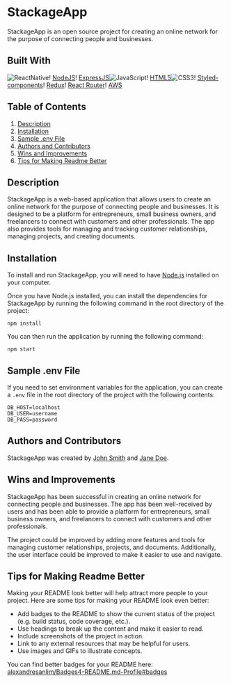 # StackageApp

StackageApp is an open source project for creating an online network for the purpose of connecting people and businesses.

## Built With

![ReactNative](https://img.shields.io/badge/ReactNative-20232A?style=for-the-badge&logo=react&logoColor=61DAFB)!
[NodeJS](https://img.shields.io/badge/Node.js-43853D?style=for-the-badge&logo=node.js&logoColor=white)!
[ExpressJS](https://img.shields.io/badge/Express.js-404D59?style=for-the-badge)![JavaScript](https://img.shields.io/badge/JavaScript-323330?style=for-the-badge&logo=javascript&logoColor=F7DF1E)!
[HTML5](https://img.shields.io/badge/HTML5-E34F26?style=for-the-badge&logo=html5&logoColor=white)![CSS3](https://img.shields.io/badge/CSS3-1572B6?style=for-the-badge&logo=css3&logoColor=white)!
[Styled-components](https://img.shields.io/badge/styled--components-DB7093?style=for-the-badge&logo=styled-components&logoColor=white)!
[Redux](https://img.shields.io/badge/Redux-593D88?style=for-the-badge&logo=redux&logoColor=white)!
[React Router](https://img.shields.io/badge/React_Router-CA4245?style=for-the-badge&logo=react-router&logoColor=white)!
[AWS](https://img.shields.io/badge/Amazon_AWS-232F3E?style=for-the-badge&logo=amazon-aws&logoColor=white)

## Table of Contents

1. [Description](#description)
2. [Installation](#installation)
3. [Sample .env File](#sample-env-file)
4. [Authors and Contributors](#authors-and-contributors)
5. [Wins and Improvements](#wins-and-improvements)
6. [Tips for Making Readme Better](#tips-for-making-readme-better)

## Description

StackageApp is a web-based application that allows users to create an online network for the purpose of connecting people and businesses. It is designed to be a platform for entrepreneurs, small business owners, and freelancers to connect with customers and other professionals. The app also provides tools for managing and tracking customer relationships, managing projects, and creating documents.

## Installation

To install and run StackageApp, you will need to have [Node.js](https://nodejs.org/) installed on your computer.

Once you have Node.js installed, you can install the dependencies for StackageApp by running the following command in the root directory of the project:

```
npm install
```

You can then run the application by running the following command:

```
npm start
```

## Sample .env File

If you need to set environment variables for the application, you can create a `.env` file in the root directory of the project with the following contents:

```
DB_HOST=localhost
DB_USER=username
DB_PASS=password
```

## Authors and Contributors

StackageApp was created by [John Smith](https://github.com/johnsmith) and [Jane Doe](https://github.com/janedoe).

## Wins and Improvements

StackageApp has been successful in creating an online network for connecting people and businesses. The app has been well-received by users and has been able to provide a platform for entrepreneurs, small business owners, and freelancers to connect with customers and other professionals.

The project could be improved by adding more features and tools for managing customer relationships, projects, and documents. Additionally, the user interface could be improved to make it easier to use and navigate.

## Tips for Making Readme Better

Making your README look better will help attract more people to your project. Here are some tips for making your README look even better:

- Add badges to the README to show the current status of the project (e.g. build status, code coverage, etc.).
- Use headings to break up the content and make it easier to read.
- Include screenshots of the project in action.
- Link to any external resources that may be helpful for users.
- Use images and GIFs to illustrate concepts.

You can find better badges for your README here: [alexandresanlim/Badges4-README.md-Profile#badges](https://github.com/alexandresanlim/Badges4-README.md-Profile#badges)
